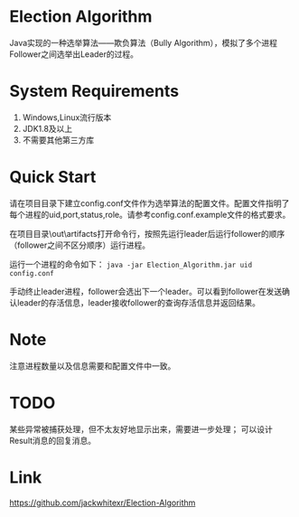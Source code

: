 # Election Algorithm
Java实现的一种选举算法——欺负算法（Bully Algorithm），模拟了多个进程Follower之间选举出Leader的过程。

# System Requirements
1. Windows,Linux流行版本
2. JDK1.8及以上
3. 不需要其他第三方库

# Quick Start
请在项目目录下建立config.conf文件作为选举算法的配置文件。配置文件指明了每个进程的uid,port,status,role。请参考config.conf.example文件的格式要求。

在项目目录\out\artifacts打开命令行，按照先运行leader后运行follower的顺序（follower之间不区分顺序）运行进程。

运行一个进程的命令如下：
`java -jar Election_Algorithm.jar uid config.conf`

手动终止leader进程，follower会选出下一个leader。可以看到follower在发送确认leader的存活信息，leader接收follower的查询存活信息并返回结果。

# Note
注意进程数量以及信息需要和配置文件中一致。

# TODO
某些异常被捕获处理，但不太友好地显示出来，需要进一步处理；
可以设计Result消息的回复消息。

# Link
https://github.com/jackwhitexr/Election-Algorithm